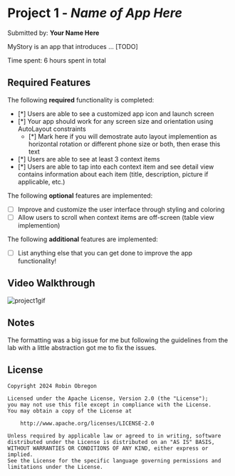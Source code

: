 # Project 1 - *Name of App Here*

Submitted by: **Your Name Here**

MyStory is an app that introduces ... [TODO] 

Time spent: 6 hours spent in total

## Required Features

The following **required** functionality is completed:

- [*] Users are able to see a customized app icon and launch screen
- [*] Your app should work for any screen size and orientation using AutoLayout constraints
  - [*] Mark here if you will demostrate auto layout implemention as horizontal rotation or different phone size or both, then erase this text
- [*] Users are able to see at least 3 context items
- [*] Users are able to tap into each context item and see detail view contains information about each item (title, description, picture if applicable, etc.)
 
The following **optional** features are implemented:

- [ ] Improve and customize the user interface through styling and coloring
- [ ] Allow users to scroll when context items are off-screen (table view implemention)

The following **additional** features are implemented:

- [ ] List anything else that you can get done to improve the app functionality!

## Video Walkthrough

![project1gif](https://github.com/metrobobin/MyStory/assets/68521312/b5df3f47-8263-49f1-bf97-e21b4e551e67)


## Notes

The formatting was a big issue for me but following the guidelines from the lab with a little abstraction got me to fix the issues.

## License

    Copyright 2024 Robin Obregon

    Licensed under the Apache License, Version 2.0 (the "License");
    you may not use this file except in compliance with the License.
    You may obtain a copy of the License at

        http://www.apache.org/licenses/LICENSE-2.0

    Unless required by applicable law or agreed to in writing, software
    distributed under the License is distributed on an "AS IS" BASIS,
    WITHOUT WARRANTIES OR CONDITIONS OF ANY KIND, either express or implied.
    See the License for the specific language governing permissions and
    limitations under the License.
